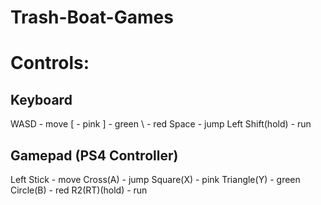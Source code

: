 # Trash-Boat-Games

Controls:
=========

Keyboard
--------

WASD - move
[ - 	pink
] - 	green
\ - 	red
Space - jump
Left Shift(hold) - run

Gamepad (PS4 Controller)
------------------------

Left Stick - move
Cross(A)  - jump
Square(X) - pink
Triangle(Y) - green
Circle(B) - red
R2(RT)(hold) - run